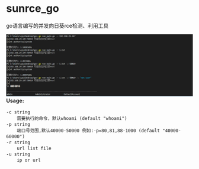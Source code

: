 # sunrce_go
go语言编写的并发向日葵rce检测、利用工具

![img](https://github.com/NewBeginning6/sunrce_go/blob/main/use.png)
**Usage:**

    -c string
        需要执行的命令，默认whoami (default "whoami")
    -p string
        端口号范围,默认40000-50000 例如:-p=80,81,88-1000 (default "40000-60000")
    -r string
        url list file
    -u string
        ip or url
        

